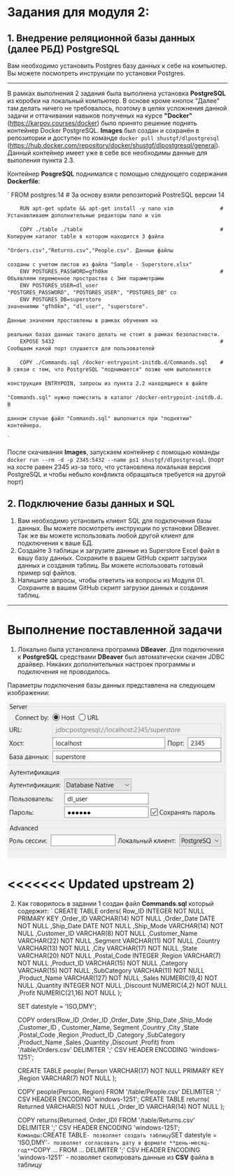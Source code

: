 # **Задания для модуля 2:**
## 1. Внедрение реляционной базы данных (далее РБД) PostgreSQL ##
Вам необходимо установить Postgres базу данных к себе на компьютер. Вы можете посмотреть инструкции по установки Postgres.

___

В рамках выполнения 2  задания была выполнена установка **PostgreSQL** из коробки на локальный компьютер. В основе кроме кнопок "Далее" там делать ничего не требовалось, поэтому в целях усложнения данной задачи и оттачивании навыков полученых на курсе **"Docker"** (https://karpov.courses/docker)  было принято решение поднять контейнер Docker PostgreSQL. **Images** был создан и сохранён в репозитории и доступен по команде `docker pull shustgf/dlpostgresql` (https://hub.docker.com/repository/docker/shustgf/dlpostgresql/general). Данный контейнер имеет уже в себе все необходимы данные для выполения пункта 2.3.

Контейнер **PosgreSQL** поднимался с помощью следующего содержания **Dockerfile**:

`       FROM postgres:14                                                # За основу взяли репозиторий PostreSQL версии 14 

        RUN apt-get update && apt-get install -y nano vim               # Устанавливаем дополнительные редакторы nano и vim

        COPY ./table ./table                                            # Копируем каталог table в котором находится 3 файла 
                                                                          "Orders.csv","Returns.csv","People.csv". Данные файлы
                                                                          созданы с учетом листов из файла "Sample - Superstore.xlsx"
        ENV POSTGRES_PASSWORD=gfh0km                                    # Объявляем переменное простраство с 3мя параметрами 
        ENV POSTGRES_USER=dl_user                                         "POSTGRES_PASSWORD", "POSTGRES_USER", "POSTGRES_DB" со
        ENV POSTGRES_DB=superstore                                        значениями "gfh0km", "dl_user", "superstore".
                                                                          Данные значения проставлены в рамках обучения на 
                                                                          реальных базах данных такого делать не стоит в рамках безопастности.
        EXPOSE 5432                                                     # Сообщаем какой порт слушается для пользователей

        COPY ./Commands.sql /docker-entrypoint-initdb.d/Commands.sql    # В связи с тем, что PostgreSQL "поднимается" позже чем выполняется 
                                                                          конструкция ENTRYPOIN, запросы из пункта 2.2 находящиеся в файле 
                                                                          "Commands.sql" нужно поместить в каталог /docker-entrypoint-initdb.d. В 
                                                                          данном случае файл "Commands.sql" выполнится при "поднятии" контейнера.
`

После скачивания **Images**, запускаем контейнер с помощью команды `docker run --rm -d -p 2345:5432 --name ps1 shustgf/dlpostgresql`. (порт на хосте равен 2345 из-за того, что установлена локальная версия PostgreSQL и чтобы небыло конфликта обращаться требуется на другой порт) 

## 2. Подключение базы данных и SQL ##

1) Вам необходимо установить клиент SQL для подключения базы данных. Вы можете посмотреть инструкции по установки DBeaver. Так же вы можете использовать любой другой клиент для подключения к ваше БД.
2) Создайте 3 таблицы и загрузите данные из Superstore Excel файл в вашу базу данных. Сохраните в вашем GitHub скрипт загрузки данных и создания таблиц. Вы можете использовать готовый пример sql файлов.
3) Напишите запросы, чтобы ответить на вопросы из Модуля 01. Сохраните в вашем GitHub скрипт загрузки данных и создания таблиц.

___

# Выполнение поставленной задачи

1) Локально была установлена программа **DBeaver**. Для подключения к **PostgreSQL** средствами **DBeaver** был автоматически скачен JDBC драйвер. Никаких дополнительных настроек программы и подключения не проводилось.

Параметры подключения базы данных представлена на следующем изображении:

![Подключение к БД](https://github.com/ShustGF/data_learn/blob/main/DE-101/Module2/Images/link_BD.PNG)

<<<<<<< Updated upstream
2) 
=======
2) Как говорилось в задании 1 создан файл **Commands.sql** который содержит: 
`	CREATE TABLE orders(
	   Row_ID        INTEGER  NOT NULL PRIMARY KEY 
	  ,Order_ID      VARCHAR(14) NOT NULL
	  ,Order_Date    DATE  NOT NULL
	  ,Ship_Date     DATE  NOT NULL
	  ,Ship_Mode     VARCHAR(14) NOT NULL
	  ,Customer_ID   VARCHAR(8) NOT NULL
	  ,Customer_Name VARCHAR(22) NOT NULL
	  ,Segment       VARCHAR(11) NOT NULL
	  ,Country       VARCHAR(13) NOT NULL
	  ,City          VARCHAR(17) NOT NULL
	  ,State         VARCHAR(20) NOT NULL
	  ,Postal_Code   INTEGER 
	  ,Region        VARCHAR(7) NOT NULL
	  ,Product_ID    VARCHAR(15) NOT NULL
	  ,Category      VARCHAR(15) NOT NULL
	  ,SubCategory   VARCHAR(11) NOT NULL
	  ,Product_Name  VARCHAR(127) NOT NULL
	  ,Sales         NUMERIC(9,4) NOT NULL
	  ,Quantity      INTEGER  NOT NULL
	  ,Discount      NUMERIC(4,2) NOT NULL
	  ,Profit        NUMERIC(21,16) NOT NULL
	);

	SET datestyle = 'ISO,DMY';

	COPY orders(Row_ID ,Order_ID ,Order_Date ,Ship_Date ,Ship_Mode ,Customer_ID , Customer_Name, Segment ,Country ,City ,State ,Postal_Code ,Region ,Product_ID ,Category ,SubCategory ,Product_Name ,Sales ,Quantity ,Discount ,Profit) from '/table/Orders.csv' DELIMITER ';' CSV HEADER ENCODING 'windows-1251';

	CREATE TABLE people(
	   Person VARCHAR(17) NOT NULL PRIMARY KEY
	  ,Region VARCHAR(7) NOT NULL
	);

	COPY people(Person, Region) FROM '/table/People.csv' DELIMITER ';' CSV HEADER ENCODING 'windows-1251';
	CREATE TABLE returns(
	   Returned VARCHAR(5) NOT NULL
	  ,Order_ID VARCHAR(14) NOT NULL
	);

	COPY returns(Returned, Order_ID) FROM '/table/Returns.csv' DELIMITER ';' CSV HEADER ENCODING 'windows-1251';
`
Команды:
`CREATE TABLE` - позволяет создать таблицу
`SET datestyle = 'ISO,DMY'` - позволяет согласовать дату в формате **день-месяц-год**
`COPY ... FROM ... DELIMITER ';' CSV HEADER ENCODING 'windows-1251'` - позволяет скопировать данные из **CSV** файла в таблицу
 
